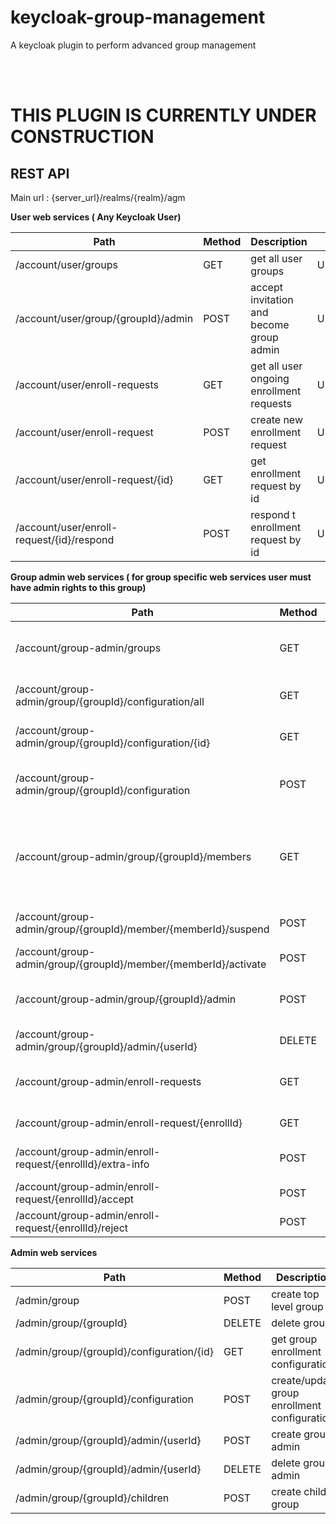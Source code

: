 # keycloak-group-management
A keycloak plugin to perform advanced group management 

<br>
<br>

<h1>THIS PLUGIN IS CURRENTLY UNDER CONSTRUCTION</h1>

## REST API

Main url : {server_url}/realms/{realm}/agm

**User web services ( Any Keycloak User)**

Path | Method | Description                              | Classes 
------------ |--------|------------------------------------------|--------
/account/user/groups | GET    | get all user groups                      | UserGroups
/account/user/group/{groupId}/admin | POST   | accept invitation and become group admin | UserGroup 
/account/user/enroll-requests | GET    | get all user ongoing enrollment requests | UserGroups
/account/user/enroll-request | POST   | create new enrollment request            | UserGroups
/account/user/enroll-request/{id} | GET    | get enrollment request by id             | UserGroupEnrollmentAction
/account/user/enroll-request/{id}/respond | POST   | respond t enrollment request by id       | UserGroupEnrollmentAction

**Group admin web services ( for group specific web services user must have admin rights to this group)**

Path | Method | Description                                                                  | Classes 
------------ | ------------- |------------------------------------------------------------------------------|--------- 
/account/group-admin/groups | GET | get all groups that this user has admin rights                               | GroupAdminService 
/account/group-admin/group/{groupId}/configuration/all | GET | get all group enrollment configurations                                      | GroupAdminGroup
/account/group-admin/group/{groupId}/configuration/{id} | GET | get group enrollment configuration                                           | GroupAdminGroup
/account/group-admin/group/{groupId}/configuration | POST | create/ update group enrollment configuration                                | GroupAdminGroup
/account/group-admin/group/{groupId}/members | GET | get all group members pager, being able to search and get by type (fe active) | GroupAdminGroupMembers
/account/group-admin/group/{groupId}/member/{memberId}/suspend | POST | suspend group member                                                         | GroupAdminGroupMember
/account/group-admin/group/{groupId}/member/{memberId}/activate | POST | activate group member                                                        | GroupAdminGroupMember
/account/group-admin/group/{groupId}/admin | POST | invite user as group admin for this groupId group                            | GroupAdminGroup
/account/group-admin/group/{groupId}/admin/{userId} | DELETE | delete group admin                                                           | GroupAdminService
/account/group-admin/enroll-requests | GET | get all group admin enrollment requests                                      | GroupAdminService
/account/group-admin/enroll-request/{enrollId} | GET | get enrollment request                                                       | GroupAdminEnrollement
/account/group-admin/enroll-request/{enrollId}/extra-info | POST | request extra infrormation from user                                         | GroupAdminEnrollement
/account/group-admin/enroll-request/{enrollId}/accept | POST | accept group enrollment                                                      | GroupAdminEnrollement
/account/group-admin/enroll-request/{enrollId}/reject | POST | reject group enrollment                                                      | GroupAdminEnrollement

**Admin web services**

Path | Method | Description                                  | Classes |
------------ |--|----------------------------------------------|---------| 
/admin/group | POST | create top level group                       | ResourcesProvider
/admin/group/{groupId} | DELETE | delete group          | AdminGroups
/admin/group/{groupId}/configuration/{id} | GET | get  group enrollment configuration          | AdminGroups
/admin/group/{groupId}/configuration | POST | create/update group enrollment configuration | AdminGroups
/admin/group/{groupId}/admin/{userId} | POST | create group admin                           | AdminGroups
/admin/group/{groupId}/admin/{userId} | DELETE | delete group admin                           | AdminGroups
/admin/group/{groupId}/children| POST | create child group                           | AdminGroups
